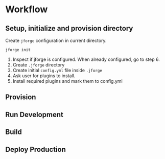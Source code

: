 # Workflow

## Setup, initialize and provision directory
Create `jforge` configuration in current directory.

```shell
jforge init
```
1. Inspect if jforge is configured. When already configured, go to step 6.
2. Create `.jforge` directory
3. Create initial `config.yml` file inside `.jforge`
4. Ask user for plugins to install.
5. Install required plugins and mark them to config.yml

## Provision
## Run Development
## Build
## Deploy Production
